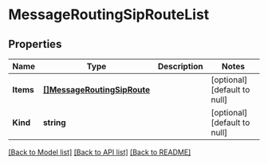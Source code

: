 # MessageRoutingSipRouteList

## Properties
Name | Type | Description | Notes
------------ | ------------- | ------------- | -------------
**Items** | [**[]MessageRoutingSipRoute**](messageRouting_sip_route.md) |  | [optional] [default to null]
**Kind** | **string** |  | [optional] [default to null]

[[Back to Model list]](../README.md#documentation-for-models) [[Back to API list]](../README.md#documentation-for-api-endpoints) [[Back to README]](../README.md)


